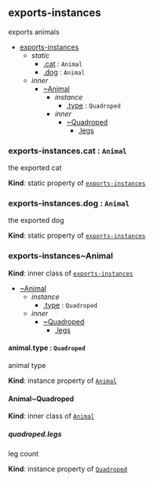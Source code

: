 <a name="module_exports-instances"></a>
## exports-instances
exports animals


* [exports-instances](#module_exports-instances)
    * _static_
        * [.cat](#module_exports-instances.cat) : <code>Animal</code>
        * [.dog](#module_exports-instances.dog) : <code>Animal</code>
    * _inner_
        * [~Animal](#module_exports-instances..Animal)
            * _instance_
                * [.type](#module_exports-instances..Animal+type) : <code>Quadroped</code>
            * _inner_
                * [~Quadroped](#module_exports-instances..Animal..Quadroped)
                    * [.legs](#module_exports-instances..Animal..Quadroped+legs)

<a name="module_exports-instances.cat"></a>
### exports-instances.cat : <code>Animal</code>
the exported cat

**Kind**: static property of <code>[exports-instances](#module_exports-instances)</code>  
<a name="module_exports-instances.dog"></a>
### exports-instances.dog : <code>Animal</code>
the exported dog

**Kind**: static property of <code>[exports-instances](#module_exports-instances)</code>  
<a name="module_exports-instances..Animal"></a>
### exports-instances~Animal
**Kind**: inner class of <code>[exports-instances](#module_exports-instances)</code>  

* [~Animal](#module_exports-instances..Animal)
    * _instance_
        * [.type](#module_exports-instances..Animal+type) : <code>Quadroped</code>
    * _inner_
        * [~Quadroped](#module_exports-instances..Animal..Quadroped)
            * [.legs](#module_exports-instances..Animal..Quadroped+legs)

<a name="module_exports-instances..Animal+type"></a>
#### animal.type : <code>Quadroped</code>
animal type

**Kind**: instance property of <code>[Animal](#module_exports-instances..Animal)</code>  
<a name="module_exports-instances..Animal..Quadroped"></a>
#### Animal~Quadroped
**Kind**: inner class of <code>[Animal](#module_exports-instances..Animal)</code>  
<a name="module_exports-instances..Animal..Quadroped+legs"></a>
##### quadroped.legs
leg count

**Kind**: instance property of <code>[Quadroped](#module_exports-instances..Animal..Quadroped)</code>  
